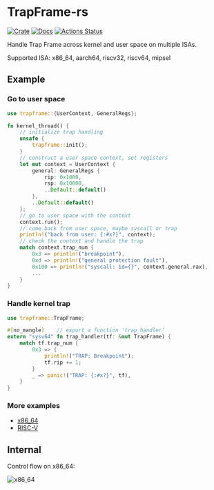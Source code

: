 # TrapFrame-rs

[![Crate](https://img.shields.io/crates/v/trapframe.svg)](https://crates.io/crates/trapframe)
[![Docs](https://docs.rs/trapframe/badge.svg)](https://docs.rs/trapframe)
[![Actions Status](https://github.com/rcore-os/trapframe-rs/workflows/CI/badge.svg)](https://github.com/rcore-os/trapframe-rs/actions)

Handle Trap Frame across kernel and user space on multiple ISAs.

Supported ISA: x86_64, aarch64, riscv32, riscv64, mipsel

## Example

### Go to user space

```rust
use trapframe::{UserContext, GeneralRegs};

fn kernel_thread() {
    // initialize trap handling
    unsafe {
        trapframe::init();
    }
    // construct a user space context, set registers
    let mut context = UserContext {
        general: GeneralRegs {
            rip: 0x1000,
            rsp: 0x10000,
            ..Default::default()
        },
        ..Default::default()
    };
    // go to user space with the context
    context.run();
    // come back from user space, maybe syscall or trap
    println!("back from user: {:#x?}", context);
    // check the context and handle the trap
    match context.trap_num {
        0x3 => println!("breakpoint"),
        0xd => println!("general protection fault"),
        0x100 => println!("syscall: id={}", context.general.rax),
        ...
    }
}
```

### Handle kernel trap

```rust
use trapframe::TrapFrame;

#[no_mangle]	// export a function 'trap_handler'
extern "sysv64" fn trap_handler(tf: &mut TrapFrame) {
    match tf.trap_num {
        0x3 => {
            println!("TRAP: Breakpoint");
            tf.rip += 1;
        }
        _ => panic!("TRAP: {:#x?}", tf),
    }
}
```

### More examples

* [x86_64](./examples/uefi)
* [RISC-V](./examples/riscv)

## Internal

Control flow on x86_64:

![x86_64](./docs/x86_64.svg)
